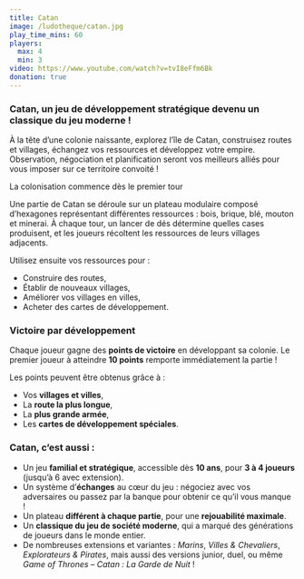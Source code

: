 ```yaml
---
title: Catan
image: /ludotheque/catan.jpg
play_time_mins: 60
players:
  max: 4
  min: 3
video: https://www.youtube.com/watch?v=tvI8eFfm6Bk
donation: true
---
```


### **Catan**, un jeu de développement stratégique devenu un classique du jeu moderne !

À la tête d’une colonie naissante, explorez l’île de Catan, construisez routes et villages, échangez vos ressources et développez votre empire. Observation, négociation et planification seront vos meilleurs alliés pour vous imposer sur ce territoire convoité !

La colonisation commence dès le premier tour

Une partie de Catan se déroule sur un plateau modulaire composé d’hexagones représentant différentes ressources : bois, brique, blé, mouton et minerai. À chaque tour, un lancer de dés détermine quelles cases produisent, et les joueurs récoltent les ressources de leurs villages adjacents.

Utilisez ensuite vos ressources pour :

- Construire des routes,
- Établir de nouveaux villages,
- Améliorer vos villages en villes,
- Acheter des cartes de développement.

### Victoire par développement

Chaque joueur gagne des **points de victoire** en développant sa colonie. Le premier joueur à atteindre **10 points** remporte immédiatement la partie !

Les points peuvent être obtenus grâce à :

- Vos **villages et villes**,
- La **route la plus longue**,
- La **plus grande armée**,
- Les **cartes de développement spéciales**.

### Catan, c’est aussi :

- Un jeu **familial et stratégique**, accessible dès **10 ans**, pour **3 à 4 joueurs** (jusqu’à 6 avec extension).
- Un système d’**échanges** au cœur du jeu : négociez avec vos adversaires ou passez par la banque pour obtenir ce qu’il vous manque !
- Un plateau **différent à chaque partie**, pour une **rejouabilité maximale**.
- Un **classique du jeu de société moderne**, qui a marqué des générations de joueurs dans le monde entier.
- De nombreuses extensions et variantes : *Marins*, *Villes & Chevaliers*, *Explorateurs & Pirates*, mais aussi des versions junior, duel, ou même *Game of Thrones – Catan : La Garde de Nuit* !

